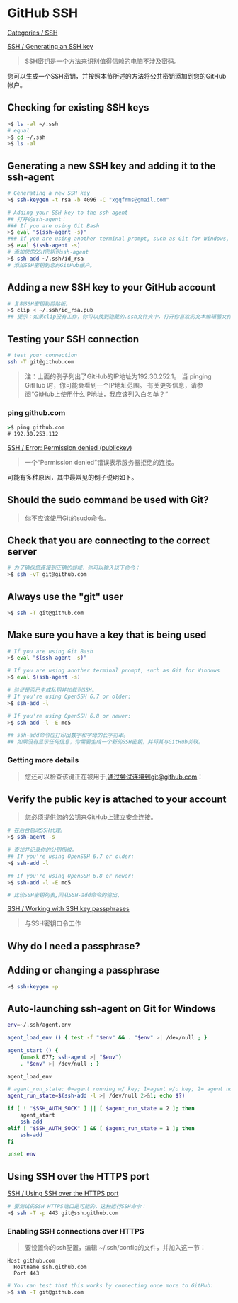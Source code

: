 # GitHub SSH

[Categories / SSH](https://help.github.com/categories/ssh/)

[SSH / Generating an SSH key](https://help.github.com/articles/generating-an-ssh-key/)

> SSH密钥是一个方法来识别值得信赖的电脑不涉及密码。

您可以生成一个SSH密钥，并按照本节所述的方法将公共密钥添加到您的GitHub帐户。

## Checking for existing SSH keys

```sh
>$ ls -al ~/.ssh
# equal
>$ cd ~/.ssh
>$ ls -al
```

## Generating a new SSH key and adding it to the ssh-agent

```sh
# Generating a new SSH key
>$ ssh-keygen -t rsa -b 4096 -C "xgqfrms@gmail.com"

# Adding your SSH key to the ssh-agent
## 打开的ssh-agent：
### If you are using Git Bash
>$ eval "$(ssh-agent -s)"
### If you are using another terminal prompt, such as Git for Windows, 
>$ eval $(ssh-agent -s)
# 添加您的SSH密钥到ssh-agent
>$ ssh-add ~/.ssh/id_rsa
# 添加SSH密钥到您的GitHub帐户。
```

## Adding a new SSH key to your GitHub account

```sh
# 复制SSH密钥到剪贴板。
>$ clip < ~/.ssh/id_rsa.pub
## 提示：如果clip没有工作，你可以找到隐藏的.ssh文件夹中，打开你喜欢的文本编辑器文件，并将其复制到剪贴板。

```

## Testing your SSH connection

```sh
# test your connection
ssh -T git@github.com
```

> 注：上面的例子列出了GitHub的IP地址为192.30.252.1。
当 pinging GitHub 时，你可能会看到一个IP地址范围。
有关更多信息，请参阅“GitHub上使用什么IP地址，我应该列入白名单？”
### ping github.com

```cmd
>$ ping github.com
# 192.30.253.112
```

[SSH / Error: Permission denied (publickey)](https://help.github.com/articles/error-permission-denied-publickey/)

> 一个“Permission denied”错误表示服务器拒绝的连接。

可能有多种原因，其中最常见的例子说明如下。
## Should the sudo command be used with Git?

> 你不应该使用Git的sudo命令。

## Check that you are connecting to the correct server

```sh
# 为了确保您连接到正确的领域，你可以输入以下命令：
>$ ssh -vT git@github.com
```

## Always use the "git" user

```sh
>$ ssh -T git@github.com
```

## Make sure you have a key that is being used

```sh
# If you are using Git Bash
>$ eval "$(ssh-agent -s)"

# If you are using another terminal prompt, such as Git for Windows
>$ eval $(ssh-agent -s)

# 验证是否已生成私钥并加载到SSH。
# If you're using OpenSSH 6.7 or older:
>$ ssh-add -l

# If you're using OpenSSH 6.8 or newer:
>$ ssh-add -l -E md5

## ssh-add命令应打印出数字和字母的长字符串。
## 如果没有显示任何信息，你需要生成一个新的SSH密钥，并将其与GitHub关联。
```

### Getting more details

> 您还可以检查该键正在被用于,通过尝试连接到git@github.com：

## Verify the public key is attached to your account

> 您必须提供您的公钥来GitHub上建立安全连接。

```sh
# 在后台启动SSH代理。
>$ ssh-agent -s

# 查找并记录你的公钥指纹。
## If you're using OpenSSH 6.7 or older:
>$ ssh-add -l

## If you're using OpenSSH 6.8 or newer:
>$ ssh-add -l -E md5

# 比较SSH密钥列表,同从SSH-add命令的输出,
```


[SSH / Working with SSH key passphrases](https://help.github.com/articles/working-with-ssh-key-passphrases/)

> 与SSH密钥口令工作

## Why do I need a passphrase?

## Adding or changing a passphrase

```sh
>$ ssh-keygen -p
```

## Auto-launching ssh-agent on Git for Windows

```sh
env=~/.ssh/agent.env

agent_load_env () { test -f "$env" && . "$env" >| /dev/null ; }

agent_start () {
    (umask 077; ssh-agent >| "$env")
    . "$env" >| /dev/null ; }

agent_load_env

# agent_run_state: 0=agent running w/ key; 1=agent w/o key; 2= agent not running
agent_run_state=$(ssh-add -l >| /dev/null 2>&1; echo $?)

if [ ! "$SSH_AUTH_SOCK" ] || [ $agent_run_state = 2 ]; then
    agent_start
    ssh-add
elif [ "$SSH_AUTH_SOCK" ] && [ $agent_run_state = 1 ]; then
    ssh-add
fi

unset env
```


## Using SSH over the HTTPS port

[SSH / Using SSH over the HTTPS port](https://help.github.com/articles/using-ssh-over-the-https-port/)

```sh
# 要测试的SSH HTTPS端口是可能的，这种运行SSH命令：
>$ ssh -T -p 443 git@ssh.github.com
```

### Enabling SSH connections over HTTPS

> 要设置你的ssh配置，编辑 ~/.ssh/config的文件，并加入这一节：

```config
Host github.com
  Hostname ssh.github.com
  Port 443
```

```sh
# You can test that this works by connecting once more to GitHub:
>$ ssh -T git@github.com
```
